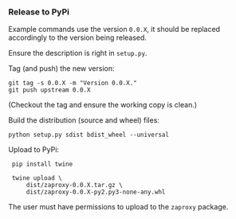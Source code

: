 ### Release to PyPi

Example commands use the version `0.0.X`, it should be replaced accordingly to the version being released.

Ensure the description is right in `setup.py`.

Tag (and push) the new version:

    git tag -s 0.0.X -m "Version 0.0.X."
    git push upstream 0.0.X

(Checkout the tag and ensure the working copy is clean.)

Build the distribution (source and wheel) files:

    python setup.py sdist bdist_wheel --universal

Upload to PyPi:

     pip install twine
     
     twine upload \
         dist/zaproxy-0.0.X.tar.gz \
         dist/zaproxy-0.0.X-py2.py3-none-any.whl

The user must have permissions to upload to the `zaproxy` package.
